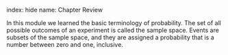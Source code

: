 index: hide
name: Chapter Review

In this module we learned the basic terminology of probability. The set of all possible outcomes of an experiment is called the sample space. Events are subsets of the sample space, and they are assigned a probability that is a number between zero and one, inclusive.
